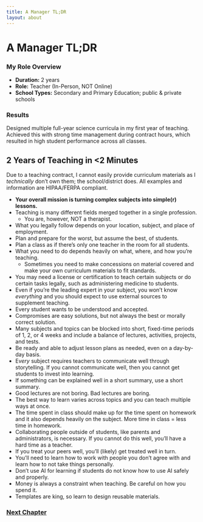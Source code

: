 ```yaml
---
title: A Manager TL;DR
layout: about
---
```

# A Manager TL;DR

### **My Role Overview**

- **Duration:** 2 years
- **Role:** Teacher (In-Person, NOT Online)
- **School Types:** Secondary and Primary Education; public & private schools

### **Results**

Designed multiple full-year science curricula in my first year of teaching. Achieved this with strong time management during contract hours, which resulted in high student performance across all classes.

## 2 Years of Teaching in <2 Minutes

Due to a teaching contract, I cannot easily provide curriculum materials as I *technically* don’t own them; the school/district does. All examples and information are HIPAA/FERPA compliant.

- **Your overall mission is turning complex subjects into simple(r) lessons.**
- Teaching is many different fields merged together in a single profession.
    - You are, however, NOT a therapist.
- What you legally follow depends on your location, subject, and place of employment.
- Plan and prepare for the worst, but assume the best, of students.
- Plan a class as if there’s only one teacher in the room for all students.
- What you need to do depends heavily on what, where, and how you’re teaching.
    - Sometimes you need to make concessions on material covered and make your own curriculum materials to fit standards.
- You may need a license or certification to teach certain subjects or do certain tasks legally, such as administering medicine to students.
- Even if you’re the leading expert in your subject, you won’t know *everything* and you should expect to use external sources to supplement teaching.
- Every student wants to be understood and accepted.
- Compromises are easy solutions, but not always the best or morally correct solution.
- Many subjects and topics can be blocked into short, fixed-time periods of 1, 2, or 4 weeks and include a balance of lectures, activities, projects, and tests.
- Be ready and able to adjust lesson plans as needed, even on a day-by-day basis.
- E*very* subject requires teachers to communicate well through storytelling. If you cannot communicate well, then you cannot get students to invest into learning.
- If something can be explained well in a short summary, use a short summary.
- Good lectures are not boring. Bad lectures are boring.
- The best way to learn varies across topics and you can teach multiple ways at once.
- The time spent in class should make up for the time spent on homework and it also depends heavily on the subject. More time in class = less time in homework.
- Collaborating people outside of students, like parents and administrators, is necessary. If you cannot do this well, you’ll have a hard time as a teacher.
- If you treat your peers well, you’ll (likely) get treated well in turn.
- You’ll need to learn how to work with people you don’t agree with and learn how to not take things personally.
- Don’t use AI for learning if students do not know how to use AI safely and properly.
- Money is always a constraint when teaching. Be careful on how you spend it.
- Templates are king, so learn to design reusable materials.

### [Next Chapter](Z002_The_Actual_Overview.md)